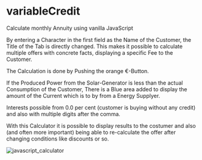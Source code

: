 # variableCredit
Calculate monthly Annuity using vanilla JavaScript

By entering a Character in the first field as the Name of the Customer, the Title of the Tab is directly changed.
This makes it possible to calculate multiple offers with concrete facts, displaying a specific Fee to the Customer.

The Calculation is done by Pushing the orange €-Button.

If the Produced Power from the Solar-Generator is less than the actual Consumption of the Customer, There is a Blue area added to display the amount of the Current which is to by from a Energy Supplyer.


Interests possible from 0.0 per cent (customer is buying without any credit) and also with multiple digits after the comma.

With this Calculator it is possible to display results to the costumer and also (and often more important) being able to re-calculate the offer after changing conditions like discounts or so.

![javascript_calculator](https://user-images.githubusercontent.com/86618664/127682541-7983ee84-aaac-4fa9-8d69-d4bd315d4252.png)
